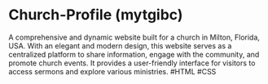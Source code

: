 # Church-Profile (mytgibc)
A comprehensive and dynamic website built for a church in Milton, Florida, USA. With an elegant and modern design, this website serves as a centralized platform to share information, engage with the community, and promote church events. It provides a user-friendly interface for visitors to access sermons and explore various ministries.
#HTML #CSS
